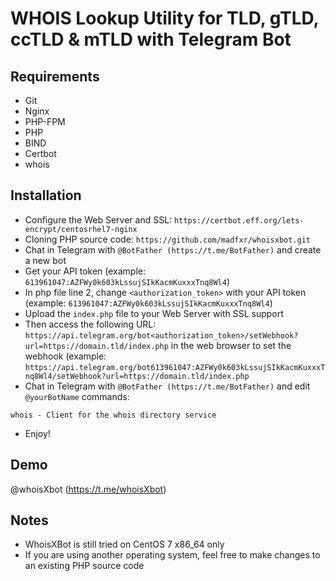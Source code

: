 # WHOIS Lookup Utility for TLD, gTLD, ccTLD & mTLD with Telegram Bot

## Requirements
- Git
- Nginx
- PHP-FPM
- PHP
- BIND
- Certbot
- whois

## Installation
- Configure the Web Server and SSL: ``https://certbot.eff.org/lets-encrypt/centosrhel7-nginx``
- Cloning PHP source code: ``https://github.com/madfxr/whoisxbot.git``
- Chat in Telegram with ``@BotFather (https://t.me/BotFather)`` and create a new bot
- Get your API token (example: ``613961047:AZFWy0k603kLssujSIkKacmKuxxxTnq8Wl4``)
- In php file line 2, change ``<authorization_token>`` with your API token (example: ``613961047:AZFWy0k603kLssujSIkKacmKuxxxTnq8Wl4``)
- Upload the ``index.php`` file to your Web Server with SSL support
- Then access the following URL: ``https://api.telegram.org/bot<authorization_token>/setWebhook?url=https://domain.tld/index.php`` in the web browser to set the webhook (example: ``https://api.telegram.org/bot613961047:AZFWy0k603kLssujSIkKacmKuxxxTnq8Wl4/setWebhook?url=https://domain.tld/index.php``
- Chat in Telegram with ``@BotFather (https://t.me/BotFather)`` and edit ``@yourBotName`` commands:

```
whois - Client for the whois directory service
```

- Enjoy!

## Demo
@whoisXbot (https://t.me/whoisXbot)

## Notes
- WhoisXBot is still tried on CentOS 7 x86_64 only
- If you are using another operating system, feel free to make changes to an existing PHP source code
